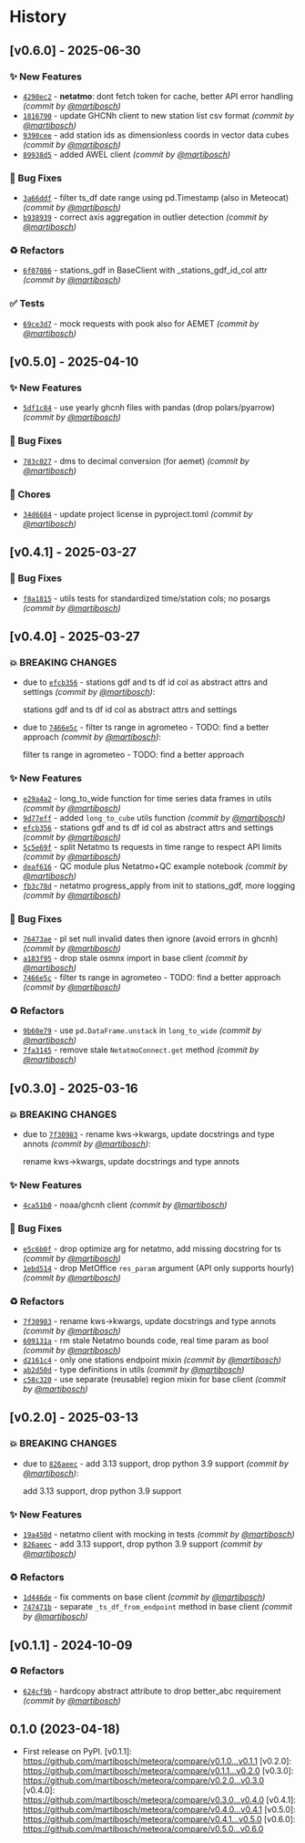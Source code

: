 # History

## [v0.6.0] - 2025-06-30

### :sparkles: New Features

- [`4290ec2`](https://github.com/martibosch/meteora/commit/4290ec2e8a451a38cf764a14b45d0c9e2c4e40e5) - **netatmo**: dont fetch token for cache, better API error handling *(commit by [@martibosch](https://github.com/martibosch))*
- [`1816790`](https://github.com/martibosch/meteora/commit/18167906c895a5826c2b9a318d2f3948f7bf1da3) - update GHCNh client to new station list csv format *(commit by [@martibosch](https://github.com/martibosch))*
- [`9390cee`](https://github.com/martibosch/meteora/commit/9390cee6d67050a7a33e18a47ff52d760497dd4e) - add station ids as dimensionless coords in vector data cubes *(commit by [@martibosch](https://github.com/martibosch))*
- [`89938d5`](https://github.com/martibosch/meteora/commit/89938d544b93b7fb43e8673baa4fc7f2a4f335c9) - added AWEL client *(commit by [@martibosch](https://github.com/martibosch))*

### :bug: Bug Fixes

- [`3a66ddf`](https://github.com/martibosch/meteora/commit/3a66ddf8390ce0d0764176a29b94ac52d7eff482) - filter ts_df date range using pd.Timestamp (also in Meteocat) *(commit by [@martibosch](https://github.com/martibosch))*
- [`b938939`](https://github.com/martibosch/meteora/commit/b9389396d615e9799a22de249877a206950ce79f) - correct axis aggregation in outlier detection *(commit by [@martibosch](https://github.com/martibosch))*

### :recycle: Refactors

- [`6f07086`](https://github.com/martibosch/meteora/commit/6f070860bb6615e2d125874e5303e163a731d7ad) - stations_gdf in BaseClient with \_stations_gdf_id_col attr *(commit by [@martibosch](https://github.com/martibosch))*

### :white_check_mark: Tests

- [`69ce3d7`](https://github.com/martibosch/meteora/commit/69ce3d7af592d43565ae25ed84ceb438bd833da8) - mock requests with pook also for AEMET *(commit by [@martibosch](https://github.com/martibosch))*

## [v0.5.0] - 2025-04-10

### :sparkles: New Features

- [`5df1c84`](https://github.com/martibosch/meteora/commit/5df1c84f98e276772a9886a0ab6e99f391d36b92) - use yearly ghcnh files with pandas (drop polars/pyarrow) *(commit by [@martibosch](https://github.com/martibosch))*

### :bug: Bug Fixes

- [`783c027`](https://github.com/martibosch/meteora/commit/783c027c3d9da8b62732bd7d43cde70d05fe4ad2) - dms to decimal conversion (for aemet) *(commit by [@martibosch](https://github.com/martibosch))*

### :wrench: Chores

- [`34d6684`](https://github.com/martibosch/meteora/commit/34d66849e5467f1dc93311b85229d23b57557990) - update project license in pyproject.toml *(commit by [@martibosch](https://github.com/martibosch))*

## [v0.4.1] - 2025-03-27

### :bug: Bug Fixes

- [`f8a1815`](https://github.com/martibosch/meteora/commit/f8a18152d5883cf5b8c2673b6758a52717004674) - utils tests for standardized time/station cols; no posargs *(commit by [@martibosch](https://github.com/martibosch))*

## [v0.4.0] - 2025-03-27

### :boom: BREAKING CHANGES

- due to [`efcb356`](https://github.com/martibosch/meteora/commit/efcb356c6af506537c3ea6336baf46e0f73f75e8) - stations gdf and ts df id col as abstract attrs and settings *(commit by [@martibosch](https://github.com/martibosch))*:

  stations gdf and ts df id col as abstract attrs and settings

- due to [`7466e5c`](https://github.com/martibosch/meteora/commit/7466e5c82045f87a93a07c029c185a6281b83e6f) - filter ts range in agrometeo - TODO: find a better approach *(commit by [@martibosch](https://github.com/martibosch))*:

  filter ts range in agrometeo - TODO: find a better approach

### :sparkles: New Features

- [`e29a4a2`](https://github.com/martibosch/meteora/commit/e29a4a2746b7684791434c201cb5f0b834e10ecf) - long_to_wide function for time series data frames in utils *(commit by [@martibosch](https://github.com/martibosch))*
- [`9d77eff`](https://github.com/martibosch/meteora/commit/9d77eff9ab897be9bf08c533c244ae652a2d62a8) - added `long_to_cube` utils function *(commit by [@martibosch](https://github.com/martibosch))*
- [`efcb356`](https://github.com/martibosch/meteora/commit/efcb356c6af506537c3ea6336baf46e0f73f75e8) - stations gdf and ts df id col as abstract attrs and settings *(commit by [@martibosch](https://github.com/martibosch))*
- [`5c5e69f`](https://github.com/martibosch/meteora/commit/5c5e69f8bf79f9b406beac9d8b35791f0885294b) - split Netatmo ts requests in time range to respect API limits *(commit by [@martibosch](https://github.com/martibosch))*
- [`deaf616`](https://github.com/martibosch/meteora/commit/deaf616b81eb892168897a4565160a9afc9907e2) - QC module plus Netatmo+QC example notebook *(commit by [@martibosch](https://github.com/martibosch))*
- [`fb3c78d`](https://github.com/martibosch/meteora/commit/fb3c78dca2182f541fd1a99a302c1bbbb3cd70a2) - netatmo progress_apply from init to stations_gdf, more logging *(commit by [@martibosch](https://github.com/martibosch))*

### :bug: Bug Fixes

- [`76473ae`](https://github.com/martibosch/meteora/commit/76473ae23b2d9a63dab2fce69f76b95c14ba4b8b) - pl set null invalid dates then ignore (avoid errors in ghcnh) *(commit by [@martibosch](https://github.com/martibosch))*
- [`a183f95`](https://github.com/martibosch/meteora/commit/a183f95a0dc6a2602841ffe2915ab20578ec3895) - drop stale osmnx import in base client *(commit by [@martibosch](https://github.com/martibosch))*
- [`7466e5c`](https://github.com/martibosch/meteora/commit/7466e5c82045f87a93a07c029c185a6281b83e6f) - filter ts range in agrometeo - TODO: find a better approach *(commit by [@martibosch](https://github.com/martibosch))*

### :recycle: Refactors

- [`9b60e79`](https://github.com/martibosch/meteora/commit/9b60e798b863ae51d9b71e39c64ae8f2e78f826a) - use `pd.DataFrame.unstack` in `long_to_wide` *(commit by [@martibosch](https://github.com/martibosch))*
- [`7fa3145`](https://github.com/martibosch/meteora/commit/7fa3145f6a1686c70a413f2b88f12a720d400044) - remove stale `NetatmoConnect.get` method *(commit by [@martibosch](https://github.com/martibosch))*

## [v0.3.0] - 2025-03-16

### :boom: BREAKING CHANGES

- due to [`7f30983`](https://github.com/martibosch/meteora/commit/7f3098346fd77c261465cebb3c9a19b2e739b6e3) - rename kws->kwargs, update docstrings and type annots *(commit by [@martibosch](https://github.com/martibosch))*:

  rename kws->kwargs, update docstrings and type annots

### :sparkles: New Features

- [`4ca51b0`](https://github.com/martibosch/meteora/commit/4ca51b073554d703bd2346e1f255ca0b48b56d07) - noaa/ghcnh client *(commit by [@martibosch](https://github.com/martibosch))*

### :bug: Bug Fixes

- [`e5c6b0f`](https://github.com/martibosch/meteora/commit/e5c6b0f2d539ff3b9b96e36e176ba20d55410af0) - drop optimize arg for netatmo, add missing docstring for ts *(commit by [@martibosch](https://github.com/martibosch))*
- [`1ebd514`](https://github.com/martibosch/meteora/commit/1ebd51473373b8bf1657e49dbc27f38c6723c2c1) - drop MetOffice `res_param` argument (API only supports hourly) *(commit by [@martibosch](https://github.com/martibosch))*

### :recycle: Refactors

- [`7f30983`](https://github.com/martibosch/meteora/commit/7f3098346fd77c261465cebb3c9a19b2e739b6e3) - rename kws->kwargs, update docstrings and type annots *(commit by [@martibosch](https://github.com/martibosch))*
- [`609131a`](https://github.com/martibosch/meteora/commit/609131a1e4e8bbf5d5987b017e519708295bc425) - rm stale Netatmo bounds code, real time param as bool *(commit by [@martibosch](https://github.com/martibosch))*
- [`d2161c4`](https://github.com/martibosch/meteora/commit/d2161c4caf8c36bc08dfa1d9d1f241a21d05e35c) - only one stations endpoint mixin *(commit by [@martibosch](https://github.com/martibosch))*
- [`ab2d50d`](https://github.com/martibosch/meteora/commit/ab2d50d7748d69deca171a7ea1fe1288491baa26) - type definitions in utils *(commit by [@martibosch](https://github.com/martibosch))*
- [`c58c320`](https://github.com/martibosch/meteora/commit/c58c32095318eb427e87eb28b261940334b4da28) - use separate (reusable) region mixin for base client *(commit by [@martibosch](https://github.com/martibosch))*

## [v0.2.0] - 2025-03-13

### :boom: BREAKING CHANGES

- due to [`826aeec`](https://github.com/martibosch/meteora/commit/826aeece13036addeedba39080326d39630dcd37) - add 3.13 support, drop python 3.9 support *(commit by [@martibosch](https://github.com/martibosch))*:

  add 3.13 support, drop python 3.9 support

### :sparkles: New Features

- [`19a450d`](https://github.com/martibosch/meteora/commit/19a450d7a4c7f9670bf496fe329073bb61cdb364) - netatmo client with mocking in tests *(commit by [@martibosch](https://github.com/martibosch))*
- [`826aeec`](https://github.com/martibosch/meteora/commit/826aeece13036addeedba39080326d39630dcd37) - add 3.13 support, drop python 3.9 support *(commit by [@martibosch](https://github.com/martibosch))*

### :recycle: Refactors

- [`1d446de`](https://github.com/martibosch/meteora/commit/1d446deebc22ce238d4e2ab5a416b9d5f9113d24) - fix comments on base client *(commit by [@martibosch](https://github.com/martibosch))*
- [`747471b`](https://github.com/martibosch/meteora/commit/747471b2ad7e82c0ae9cf56e1ce14594e5197c13) - separate `_ts_df_from_endpoint` method in base client *(commit by [@martibosch](https://github.com/martibosch))*

## [v0.1.1] - 2024-10-09

### :recycle: Refactors

- [`624cf9b`](https://github.com/martibosch/meteora/commit/624cf9b0e591f4fbcc376b5d323a823294d8f6fc) - hardcopy abstract attribute to drop better_abc requirement *(commit by [@martibosch](https://github.com/martibosch))*

## 0.1.0 (2023-04-18)

- First release on PyPI.
  \[v0.1.1\]: https://github.com/martibosch/meteora/compare/v0.1.0...v0.1.1
  \[v0.2.0\]: https://github.com/martibosch/meteora/compare/v0.1.1...v0.2.0
  \[v0.3.0\]: https://github.com/martibosch/meteora/compare/v0.2.0...v0.3.0
  \[v0.4.0\]: https://github.com/martibosch/meteora/compare/v0.3.0...v0.4.0
  \[v0.4.1\]: https://github.com/martibosch/meteora/compare/v0.4.0...v0.4.1
  \[v0.5.0\]: https://github.com/martibosch/meteora/compare/v0.4.1...v0.5.0
  \[v0.6.0\]: https://github.com/martibosch/meteora/compare/v0.5.0...v0.6.0

